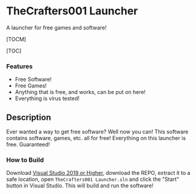 # TheCrafters001 Launcher
A launcher for free games and software!

[TOCM]

[TOC]

### Features
- Free Software!
- Free Games!
- Anything that is free, and works, can be put on here!
- Everything is virus tested!

## Description
Ever wanted a way to get free software? Well now you can! This software contains software, games, etc. all for free! Everything on this launcher is free. Guaranteed!
### How to Build
Download [Visual Studio 2019 or Higher](http://visualstudio.com "Visual Studio 2019 or Higher"), download the REPO, extract it to a safe location, open `TheCrafters001 Launcher.sln` and click the "Start" button in Visual Studio. This will build and run the software!
